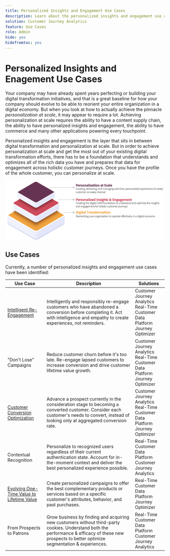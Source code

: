 ```yaml
---
title: Personalized Insights and Engagement Use Cases
description: Learn about the personalized insights and engagement use case 
solution: Customer Journey Analytics
feature: Use Cases
role: Admin
hide: yes
hidefromtoc: yes
---
```


# Personalized Insights and Enagement Use Cases

Your company may have already spent years perfecting or building your digital transformation initiatives, and that is a great baseline for how your company should evolve to be able to reorient your entire organization in a digital economy. But when you look at how to actually achieve the pinnacle *personalization at scale*, it may appear to require a lot. Achieving personalization at scale requires the ability to have a content supply chain, the ability to have personalized insights and engagement, the ability to have commerce and many other applications powering every touchpoint.

Personalized insights and engagement is the layer that sits in between digital transformation and personalization at scale. But in order to achieve personalization at scale and get the most out of your existing digital transformation efforts, there has to be a foundation that understands and optimizes all of the rich data you have and prepares that data for engagement across holistic customer journeys. Once you have the profile of the whole customer, you can personalize at scale.

![PIE](assets/pie.png)

## Use Cases

Currently, a number of personalized insights and engagement use cases have been identified:

| Use Case | Description | Solutions |
|---|---|---|
| [Intelligent Re-Engagement](https://experienceleague.adobe.com/en/docs/experience-platform/rtcdp/use-cases/personalization-insights-engagement/intelligent-re-engagement) | Intelligently and responsibly re-engage customers who have abandoned a conversion before completing it. Act with intelligence and empathy to create experiences, not reminders. | Customer Journey Analytics<br/>Real-Time Customer Data Platform<br/>Journey Optimizer |
| "Don't Lose" Campaigns | Reduce customer churn before it's too late. Re-engage lapsed customers to increase conversion and drive customer lifetime value growth. | Customer Journey Analytics<br/>Real-Time Customer Data Platform<br/>Journey Optimizer |
| [Customer Conversion Optimization](customer-conversion-optimization.md) | Advance a prospect currently in the consideration stage to becoming a converted customer. Consider each customer's needs to convert, instead of looking only at aggregated conversion rate. | Customer Journey Analytics<br/>Real-Time Customer Data Platform<br/>Journey Optimizer  | 
| Contextual Recognition | Personalize to recognized users regardless of their current authentication state. Account for in-the-moment context and deliver the best personalized experience possible. | Real-Time Customer Data Platform<br/>Customer Journey Analytics | 
| [Evolving One-Time Value to Lifetime Value](https://experienceleague.adobe.com/en/docs/experience-platform/rtcdp/use-cases/personalization-insights-engagement/evolve-one-time-value-to-lifetime-value) | Create personalized campaigns to offer the best complementary products or services based on a specific customer's attributes, behavior, and past purchases. | Real-Time Customer Data Platform<br/>Journey Optimizer | 
| From Prospects to Patrons | Grow business by finding and acquiring new customers without third-party cookies. Understand both the performance & efficacy of these new prospects to better optimize segmentation & experiences. | Real-Time Customer Data Platform<br/>Customer Journey Analytics | 






